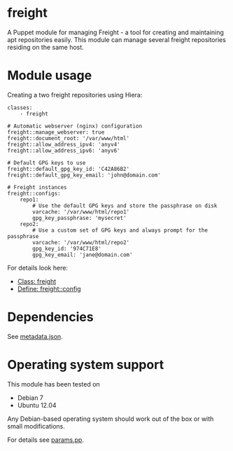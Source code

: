 # freight

A Puppet module for managing Freight - a tool for creating and maintaining apt 
repositories easily. This module can manage several freight repositories 
residing on the same host.

# Module usage

Creating a two freight repositories using Hiera:

    classes:
        - freight
    
    # Automatic webserver (nginx) configuration
    freight::manage_webserver: true
    freight::document_root: '/var/www/html'
    freight::allow_address_ipv4: 'anyv4'
    freight::allow_address_ipv6: 'anyv6'
    
    # Default GPG keys to use
    freight::default_gpg_key_id: 'C42A86B2'
    freight::default_gpg_key_email: 'john@domain.com'
    
    # Freight instances
    freight::configs:
        repo1:
            # Use the default GPG keys and store the passphrase on disk 
            varcache: '/var/www/html/repo1'
            gpg_key_passphrase: 'mysecret'
        repo2:
            # Use a custom set of GPG keys and always prompt for the passphrase
            varcache: '/var/www/html/repo2'
            gpg_key_id: '974C71E8'
            gpg_key_email: 'jane@domain.com'

For details look here:

* [Class: freight](manifests/init.pp)
* [Define: freight::config](manifests/config.pp)

# Dependencies

See [metadata.json](metadata.json).

# Operating system support

This module has been tested on

* Debian 7
* Ubuntu 12.04

Any Debian-based operating system should work out of the box or with small 
modifications.

For details see [params.pp](manifests/params.pp).
